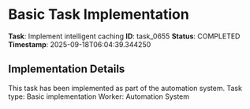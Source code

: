 # Basic Task Implementation

**Task**: Implement intelligent caching
**ID**: task_0655
**Status**: COMPLETED
**Timestamp**: 2025-09-18T06:04:39.344250

## Implementation Details

This task has been implemented as part of the automation system.
Task type: Basic implementation
Worker: Automation System
